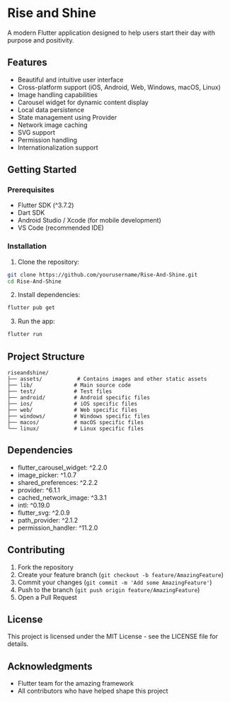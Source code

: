# Rise and Shine

A modern Flutter application designed to help users start their day with purpose and positivity.

## Features

- Beautiful and intuitive user interface
- Cross-platform support (iOS, Android, Web, Windows, macOS, Linux)
- Image handling capabilities
- Carousel widget for dynamic content display
- Local data persistence
- State management using Provider
- Network image caching
- SVG support
- Permission handling
- Internationalization support

## Getting Started

### Prerequisites

- Flutter SDK (^3.7.2)
- Dart SDK
- Android Studio / Xcode (for mobile development)
- VS Code (recommended IDE)

### Installation

1. Clone the repository:
```bash
git clone https://github.com/yourusername/Rise-And-Shine.git
cd Rise-And-Shine
```

2. Install dependencies:
```bash
flutter pub get
```

3. Run the app:
```bash
flutter run
```

## Project Structure

```
riseandshine/
├── assets/           # Contains images and other static assets
├── lib/             # Main source code
├── test/            # Test files
├── android/         # Android specific files
├── ios/             # iOS specific files
├── web/             # Web specific files
├── windows/         # Windows specific files
├── macos/           # macOS specific files
└── linux/           # Linux specific files
```

## Dependencies

- flutter_carousel_widget: ^2.2.0
- image_picker: ^1.0.7
- shared_preferences: ^2.2.2
- provider: ^6.1.1
- cached_network_image: ^3.3.1
- intl: ^0.19.0
- flutter_svg: ^2.0.9
- path_provider: ^2.1.2
- permission_handler: ^11.2.0

## Contributing

1. Fork the repository
2. Create your feature branch (`git checkout -b feature/AmazingFeature`)
3. Commit your changes (`git commit -m 'Add some AmazingFeature'`)
4. Push to the branch (`git push origin feature/AmazingFeature`)
5. Open a Pull Request

## License

This project is licensed under the MIT License - see the LICENSE file for details.

## Acknowledgments

- Flutter team for the amazing framework
- All contributors who have helped shape this project